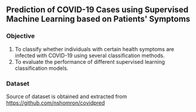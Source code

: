 ## Prediction of COVID-19 Cases using Supervised Machine Learning based on Patients' Symptoms

### Objective
1) To classify whether individuals with certain health symptoms are infected with COVID-19 using several classification methods.
2) To evaluate the performance of different supervised learning classification models.

### Dataset
Source of dataset is obtained and extracted from https://github.com/nshomron/covidpred
